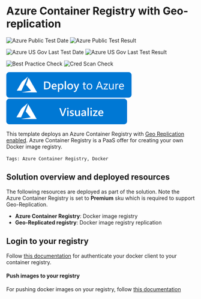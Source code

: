 # Azure Container Registry with Geo-replication

![Azure Public Test Date](https://azurequickstartsservice.blob.core.windows.net/badges/101-container-registry-geo-replication/PublicLastTestDate.svg)
![Azure Public Test Result](https://azurequickstartsservice.blob.core.windows.net/badges/101-container-registry-geo-replication/PublicDeployment.svg)

![Azure US Gov Last Test Date](https://azurequickstartsservice.blob.core.windows.net/badges/101-container-registry-geo-replication/FairfaxLastTestDate.svg)
![Azure US Gov Last Test Result](https://azurequickstartsservice.blob.core.windows.net/badges/101-container-registry-geo-replication/FairfaxDeployment.svg)

![Best Practice Check](https://azurequickstartsservice.blob.core.windows.net/badges/101-container-registry-geo-replication/BestPracticeResult.svg)
![Cred Scan Check](https://azurequickstartsservice.blob.core.windows.net/badges/101-container-registry-geo-replication/CredScanResult.svg)

[![Deploy To Azure](https://raw.githubusercontent.com/Azure/azure-quickstart-templates/master/1-CONTRIBUTION-GUIDE/images/deploytoazure.svg?sanitize=true)]("https://portal.azure.com/#create/Microsoft.Template/uri/https%3A%2F%2Fraw.githubusercontent.com%2FAzure%2Fazure-quickstart-templates%2Fmaster%2F101-container-registry-geo-replication%2Fazuredeploy.json")  [![Visualize](https://raw.githubusercontent.com/Azure/azure-quickstart-templates/master/1-CONTRIBUTION-GUIDE/images/visualizebutton.svg?sanitize=true)]("http://armviz.io/#/?load=https%3A%2F%2Fraw.githubusercontent.com%2FAzure%2Fazure-quickstart-templates%2Fmaster%2F101-container-registry-geo-replication%2Fazuredeploy.json")






This template deploys an Azure Container Registry with [Geo Replication enabled](https://docs.microsoft.com/en-us/azure/container-registry/container-registry-geo-replication). Azure Container Registry is a PaaS offer for creating your own Docker image registry.

`Tags: Azure Container Registry, Docker`

## Solution overview and deployed resources

The following resources are deployed as part of the solution. Note the Azure Container Registry is set to **Premium** sku which is required to support Geo-Replication.

+ **Azure Container Registry**: Docker image registry
+ **Geo-Replicated registry**:  Docker image registry replication

## Login to your registry

Follow [this documentation](https://docs.microsoft.com/en-us/azure/container-registry/container-registry-authentication) for authenticate your docker client to your container registry.

#### Push images to your registry

For pushing docker images on your registry, follow [this documentation](https://docs.microsoft.com/en-us/azure/container-registry/container-registry-get-started-docker-cli)


